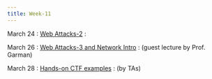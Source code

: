 ```yaml
---
title: Week-11
---
```


March 24
: [Web Attacks-2](https://purdue.brightspace.com/d2l/le/content/832199/Home?itemIdentifier=D2L.LE.Content.ContentObject.ModuleCO-14746477)
  : 

March 26
: [Web Attacks-3 and Network Intro](https://purdue.brightspace.com/d2l/le/content/832199/Home?itemIdentifier=D2L.LE.Content.ContentObject.ModuleCO-14746477)
  :  (guest lecture by Prof. Garman)

March 28
: [Hands-on CTF examples]()
  : (by TAs)



